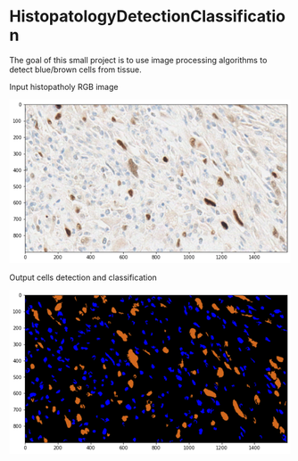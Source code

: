 # HistopatologyDetectionClassification
The goal of this small project is to use image processing algorithms to detect blue/brown cells from tissue.

Input histopatholy RGB image

![alt text](https://github.com/joks93/HistopatologyDetectionClassification/blob/master/input.png?raw=true)


Output cells detection and classification

![alt text](https://github.com/joks93/HistopatologyDetectionClassification/blob/master/output.png?raw=true)
